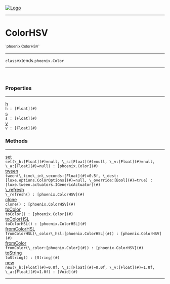 
[![Logo](../../images/logo.png)](../../api/index.html)

---



<h1>ColorHSV</h1>
<small>`phoenix.ColorHSV`</small>



---

`class`extends <code><span>phoenix.Color</span></code>

---

&nbsp;
&nbsp;





<h3>Properties</h3> <hr/><span class="member apipage">
                <a name="h"><a class="lift" href="#h">h</a></a><div class="clear"></div><code class="signature apipage">h : [Float](#)</code><br/></span>
            <span class="small_desc_flat"></span><span class="member apipage">
                <a name="s"><a class="lift" href="#s">s</a></a><div class="clear"></div><code class="signature apipage">s : [Float](#)</code><br/></span>
            <span class="small_desc_flat"></span><span class="member apipage">
                <a name="v"><a class="lift" href="#v">v</a></a><div class="clear"></div><code class="signature apipage">v : [Float](#)</code><br/></span>
            <span class="small_desc_flat"></span>



<h3>Methods</h3> <hr/><span class="method apipage">
            <a name="set"><a class="lift" href="#set">set</a></a> <div class="clear"></div><code class="signature apipage">set(\_h:[Float](#)<span>=null</span>, \_s:[Float](#)<span>=null</span>, \_v:[Float](#)<span>=null</span>, \_a:[Float](#)<span>=null</span>) : [phoenix.Color](#)</code><br/><span class="small_desc_flat"></span>
        </span>
    <span class="method apipage">
            <a name="tween"><a class="lift" href="#tween">tween</a></a> <div class="clear"></div><code class="signature apipage">tween(\_time\_in\_seconds:[Float](#)<span>=0.5f</span>, \_dest:[luxe.options.ColorOptions](#)<span>=null</span>, \_override:[Bool](#)<span>=true</span>) : [luxe.tween.actuators.IGenericActuator](#)</code><br/><span class="small_desc_flat"></span>
        </span>
    <span class="method apipage">
            <a name="_refresh"><a class="lift" href="#_refresh">\_refresh</a></a> <div class="clear"></div><code class="signature apipage">\_refresh() : [phoenix.ColorHSV](#)</code><br/><span class="small_desc_flat"></span>
        </span>
    <span class="method apipage">
            <a name="clone"><a class="lift" href="#clone">clone</a></a> <div class="clear"></div><code class="signature apipage">clone() : [phoenix.ColorHSV](#)</code><br/><span class="small_desc_flat"></span>
        </span>
    <span class="method apipage">
            <a name="toColor"><a class="lift" href="#toColor">toColor</a></a> <div class="clear"></div><code class="signature apipage">toColor() : [phoenix.Color](#)</code><br/><span class="small_desc_flat"></span>
        </span>
    <span class="method apipage">
            <a name="toColorHSL"><a class="lift" href="#toColorHSL">toColorHSL</a></a> <div class="clear"></div><code class="signature apipage">toColorHSL() : [phoenix.ColorHSL](#)</code><br/><span class="small_desc_flat"></span>
        </span>
    <span class="method apipage">
            <a name="fromColorHSL"><a class="lift" href="#fromColorHSL">fromColorHSL</a></a> <div class="clear"></div><code class="signature apipage">fromColorHSL(\_color\_hsl:[phoenix.ColorHSL](#)<span></span>) : [phoenix.ColorHSV](#)</code><br/><span class="small_desc_flat"></span>
        </span>
    <span class="method apipage">
            <a name="fromColor"><a class="lift" href="#fromColor">fromColor</a></a> <div class="clear"></div><code class="signature apipage">fromColor(\_color:[phoenix.Color](#)<span></span>) : [phoenix.ColorHSV](#)</code><br/><span class="small_desc_flat"></span>
        </span>
    <span class="method apipage">
            <a name="toString"><a class="lift" href="#toString">toString</a></a> <div class="clear"></div><code class="signature apipage">toString() : [String](#)</code><br/><span class="small_desc_flat"></span>
        </span>
    <span class="method apipage">
            <a name="new"><a class="lift" href="#new">new</a></a> <div class="clear"></div><code class="signature apipage">new(\_h:[Float](#)<span>=0.0f</span>, \_s:[Float](#)<span>=0.0f</span>, \_v:[Float](#)<span>=1.0f</span>, \_a:[Float](#)<span>=1.0f</span>) : [Void](#)</code><br/><span class="small_desc_flat"></span>
        </span>
    





---

&nbsp;
&nbsp;
&nbsp;
&nbsp;